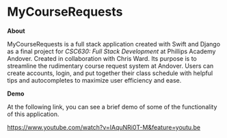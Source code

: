 # MyCourseRequests

**About**

MyCourseRequests is a full stack application created with Swift and Django as a final project for *CSC630: Full Stack Development* at Phillips Academy Andover. Created in collaboration with Chris Ward. Its purpose is to streamline the rudimentary course request system at Andover. Users can create accounts, login, and put together their class schedule with helpful tips and autocompletes to maximize user efficiency and ease.


**Demo**

At the following link, you can see a brief demo of some of the functionality of this application.

https://www.youtube.com/watch?v=IAquNRi0T-M&feature=youtu.be
